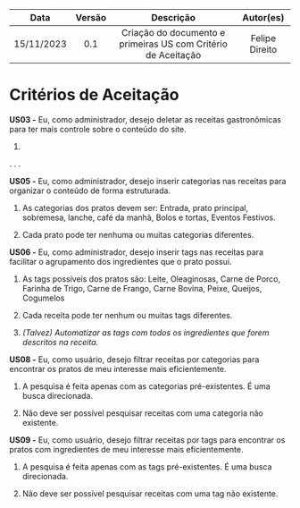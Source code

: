 |    Data    | Versão |             Descrição             |                       Autor(es)                        |
| :--------: | :----: | :-------------------------------: | :----------------------------------------------------: |
| 15/11/2023 |  0.1   | Criação do documento e primeiras US com Critério de Aceitação | Felipe Direito |

# Critérios de Aceitação

**US03 -** Eu, como administrador, desejo deletar as receitas gastronômicas para ter mais controle sobre o conteúdo do site.

1. 
.
.
.

**US05 -** Eu, como administrador, desejo inserir categorias nas receitas para organizar o conteúdo de forma estruturada.

1. As categorias dos pratos devem ser: Entrada, prato principal, sobremesa, lanche, café da manhã, Bolos e tortas, Eventos Festivos.

2. Cada prato pode ter nenhuma ou muitas categorias diferentes.

**US06 -** Eu, como administrador, desejo inserir tags nas receitas para facilitar o agrupamento dos ingredientes que o prato possui.

1. As tags possíveis dos pratos são: Leite, Oleaginosas, Carne de Porco, Farinha de Trigo, Carne de Frango, Carne Bovina, Peixe, Queijos, Cogumelos

2. Cada receita pode ter nenhum ou muitas tags diferentes.

3. *(Talvez) Automatizar as tags com todos os ingredientes que forem descritos na receita.*

**US08 -**  Eu, como usuário, desejo filtrar receitas por categorias para encontrar os pratos de meu interesse mais eficientemente.

1. A pesquisa é feita apenas com as categorias pré-existentes. É uma busca direcionada.

2. Não deve ser possível pesquisar receitas com uma categoria não existente.

**US09 -** Eu, como usuário, desejo filtrar receitas por tags para encontrar os pratos com ingredientes de meu interesse mais eficientemente.

1.  A pesquisa é feita apenas com as tags pré-existentes. É uma busca direcionada.

2. Não deve ser possível pesquisar receitas com uma tag não existente.
